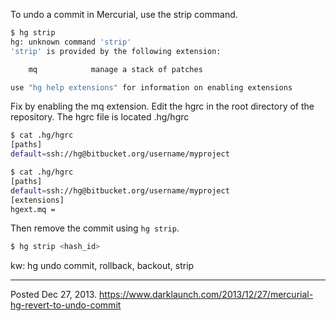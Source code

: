 To undo a commit in Mercurial, use the strip command.

```bash
$ hg strip
hg: unknown command 'strip'
'strip' is provided by the following extension:

    mq            manage a stack of patches

use "hg help extensions" for information on enabling extensions
```

Fix by enabling the mq extension. Edit the hgrc in the root directory of the repository. The hgrc file is located .hg/hgrc

```bash
$ cat .hg/hgrc
[paths]
default=ssh://hg@bitbucket.org/username/myproject

$ cat .hg/hgrc
[paths]
default=ssh://hg@bitbucket.org/username/myproject
[extensions]
hgext.mq =
```

Then remove the commit using `hg strip`.

```bash
$ hg strip <hash_id>
```

kw: hg undo commit, rollback, backout, strip

---

Posted Dec 27, 2013.
https://www.darklaunch.com/2013/12/27/mercurial-hg-revert-to-undo-commit